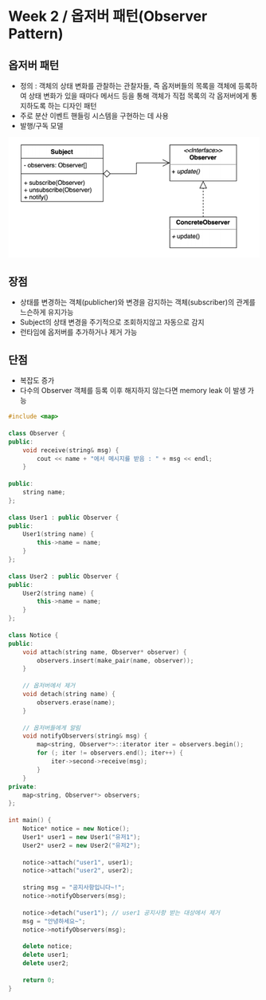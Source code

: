 # Week 2 / 옵저버 패턴(Observer Pattern)

## 옵저버 패턴
- 정의 : 객체의 상태 변화를 관찰하는 관찰자들, 즉 옵저버들의 목록을 객체에 등록하여 상태 변화가 있을 때마다 메서드 등을 통해 객체가 직접 목록의 각 옵저버에게 통지하도록 하는 디자인 패턴
- 주로 분산 이벤트 핸들링 시스템을 구현하는 데 사용
- 발행/구독 모델

![01](https://github.com/canyuo/canyuo.github.io/blob/main/week2_image1.png)

## 장점
- 상태를 변경하는 객체(publicher)와 변경을 감지하는 객체(subscriber)의 관계를 느슨하게 유지가능
- Subject의 상태 변경을 주기적으로 조회하지않고 자동으로 감지
- 런타임에 옵저버를 추가하거나 제거 가능

## 단점
- 복잡도 증가
- 다수의 Observer 객체를 등록 이후 해지하지 않는다면 memory leak 이 발생 가능

```cpp
#include <map>

class Observer {
public:
	void receive(string& msg) {
		cout << name + "에서 메시지를 받음 : " + msg << endl;
	}

public:
	string name;
};

class User1 : public Observer {
public:
	User1(string name) {
		this->name = name;
	}
};

class User2 : public Observer {
public:
	User2(string name) {
		this->name = name;
	}
};

class Notice {
public:
	void attach(string name, Observer* observer) {
		observers.insert(make_pair(name, observer));
	}

	// 옵저버에서 제거
	void detach(string name) {
		observers.erase(name);
	}

	// 옵저버들에게 알림
	void notifyObservers(string& msg) {
		map<string, Observer*>::iterator iter = observers.begin();
		for (; iter != observers.end(); iter++) {
			iter->second->receive(msg);
		}
	}
private:
	map<string, Observer*> observers;
};

int main() {
	Notice* notice = new Notice();
	User1* user1 = new User1("유저1");
	User2* user2 = new User2("유저2");

	notice->attach("user1", user1);
	notice->attach("user2", user2);

	string msg = "공지사항입니다~!";
	notice->notifyObservers(msg);

	notice->detach("user1"); // user1 공지사항 받는 대상에서 제거
	msg = "안녕하세요~";
	notice->notifyObservers(msg);

	delete notice;
	delete user1;
	delete user2;

	return 0;
}
```
